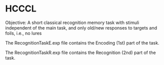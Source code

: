 # HCCCL
Objective: A short classical recognition memory task with stimuli independent of the main task, and only old/new responses to targets and foils, i.e., no lures

The RecognitionTaskE.exp file contains the Encoding (1st) part of the task.

The RecognitionTaskR.exp file contains the Recognition (2nd) part of the task.

